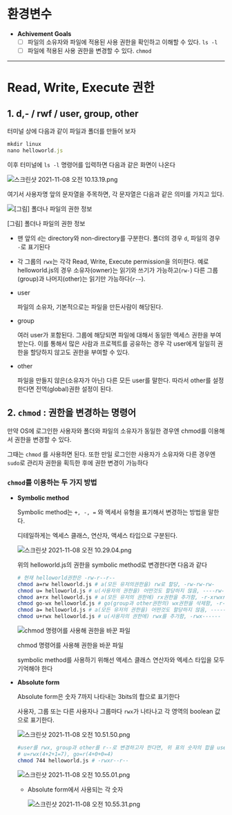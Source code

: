 # 환경변수

- **Achivement Goals**
    - [ ]  파일의 소유자와 파일에 적용된 사용 권한을 확인하고 이해할 수 있다. `ls -l`
    - [ ]  파일에 적용된 사용 권한을 변경할 수 있다. `chmod`

---

# Read, Write, Execute 권한

## 1. d,- / rwf / user, group, other

터미널 상에 다음과 같이 파일과 폴더를 만들어 보자
```jsx
mkdir linux
nano helloworld.js
```

이후 터미널에 `ls -l` 명령어를 입력하면 다음과 같은 화면이 나온다

![스크린샷 2021-11-08 오전 10.13.19.png](https://s3-us-west-2.amazonaws.com/secure.notion-static.com/0f761af7-61dd-443d-9102-dcc0b7911fd3/스크린샷_2021-11-08_오전_10.13.19.png)

여기서 사용자명 앞의 문자열을 주목하면, 각 문자열은 다음과 같은 의미를 가지고 있다.

![[그림] 폴더나 파일의 권한 정보](https://s3-us-west-2.amazonaws.com/secure.notion-static.com/bf158532-b16c-44ce-9c5b-0b9250f2d57b/Untitled.png)

[그림] 폴더나 파일의 권한 정보

- 맨 앞의 `d`는 directory와 non-directory를 구분한다. 폴더의 경우 `d`, 파일의 경우 `-`로 표기된다
- 각 그룹의 `rwx`는 각각 Read, Write, Execute permission을 의미한다. 예로  helloworld.js의 경우  소유자(owner)는 읽기와 쓰기가 가능하고(`rw-`) 다른 그룹(group)과 나머지(other)는 읽기만 가능하다(`r-—`).
- user
    
    파일의 소유자, 기본적으로는 파일을 만든사람이 해당된다.
    
- group
    
    여러 user가 포함된다. 그룹에 해당되면 파일에 대해서 동일한 엑세스 권한을 부여받는다. 이를 통해서 많은 사람과 프로젝트를 공유하는 경우 각 user에게 일일히 권한을 할당하지 않고도 권한을 부여할 수 있다.
    
- other
    
    파일을 만들지 않은(소유자가 아닌) 다른 모든 user를 말한다. 따라서 other를 설정한다면 전역(global)권한 설정이 된다.
    

## 2. `chmod` : 권한을 변경하는 명령어

만약 OS에 로그인한 사용자와 폴더와 파일의 소유자가 동일한 경우엔 chmod를 이용해서 권한을 변경할 수 있다.

그때는 `chmod` 를 사용하면 된다. 또한 만일 로그인한 사용자가 소유자와 다른 경우엔 `sudo`로 관리자 권한을 획득한 후에 권한 변경이 가능하다

### `chmod`를 이용하는 두 가지 방법

- **Symbolic method**
    
    Symbolic method는 `+, -, =` 와 엑세서 유형을 표기해서 변경하는 방법을 말한다.
    
    디테일하게는 엑세스 클래스, 연산자, 액세스 타입으로 구분된다.
    
    ![스크린샷 2021-11-08 오전 10.29.04.png](https://s3-us-west-2.amazonaws.com/secure.notion-static.com/b899d02c-0caa-44b6-b83c-903eab4e96d7/스크린샷_2021-11-08_오전_10.29.04.png)
    
    위의 helloworld.js의 권한을 symbolic method로 변경한다면 다음과 같다
    
    ```bash
    # 현재 helloworld권한은 -rw-r--r--
    chmod a=rw helloworld.js # a(모든 유저의권한을) rw로 할당, -rw-rw-rw-
    chmod u= helloworld.js # u(사용자의 권한을) 어떤것도 할당하지 않음, ----rw-rw-
    chmod a+rx helloworld.js # a(모든 유저의 권한에) rx권한을 추가함, -r-xrwxrwx
    chmod go-wx helloworld.js # go(group과 other권한의) wx권한을 삭제함, -r-xr--r--
    chmod a= helloworld.js # a(모든 유저의 권한을) 어떤것도 할당하지 않음, ----------
    chmod u+rwx helloworld.js # u(사용자의 권한에) rwx를 추가함, -rwx------
    ```
    
    ![chmod 명령어를 사용해 권한을 바꾼 파일](https://s3-us-west-2.amazonaws.com/secure.notion-static.com/590339a4-45a5-4cad-8964-f968cb0c2ae9/스크린샷_2021-11-08_오전_10.48.35.png)
    
    chmod 명령어를 사용해 권한을 바꾼 파일
    
    symbolic method를 사용하기 위해선 액세스 클래스 연산자와 엑세스 타입을 모두 기억해야 한다
    
- **Absolute form**
    
    Absolute form은 숫자 7까지 나타내는 3bits의 합으로 표기한다
    
    사용자, 그룹 또는 다른 사용자나 그룹마다 `rwx`가 나타나고 각 영역의 boolean 값으로 표기한다.
    
    ![스크린샷 2021-11-08 오전 10.51.50.png](https://s3-us-west-2.amazonaws.com/secure.notion-static.com/145dbb08-e7ae-477c-bdb9-a3f2483af147/스크린샷_2021-11-08_오전_10.51.50.png)
    
    ```bash
    #user를 rwx, group과 other를 r--로 변경하고자 한다면, 위 표의 숫자의 합을 user, group, other 순으로 입력하여 사용한다
    # u=rwx(4+2+1=7), go=r(4+0+0=4)
    chmod 744 helloworld.js # -rwxr--r--
    ```
    
    ![스크린샷 2021-11-08 오전 10.55.01.png](https://s3-us-west-2.amazonaws.com/secure.notion-static.com/b059d18a-9a70-4b1c-bdc3-e5c7654b9c11/스크린샷_2021-11-08_오전_10.55.01.png)
    
    - Absolute form에서 사용되는 각 숫자
        
        ![스크린샷 2021-11-08 오전 10.55.31.png](https://s3-us-west-2.amazonaws.com/secure.notion-static.com/d2dad62d-0d36-47dc-ac4a-654860e36b97/스크린샷_2021-11-08_오전_10.55.31.png)
